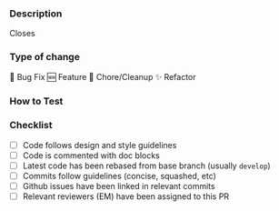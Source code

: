 ### Description

Closes <!-- Link to Github issue this PR closes -->

<!-- What does this PR change and why? -->

### Type of change

<!-- Choose one -->
🤕 Bug Fix
🆕 Feature
🔁 Chore/Cleanup
✨ Refactor

### How to Test

<!-- Usually this is just running the yarn command and checking the component on the storybook UI -->

### Checklist

- [ ]  Code follows design and style guidelines
- [ ]  Code is commented with doc blocks
- [ ]  Latest code has been rebased from base branch (usually `develop`)
- [ ]  Commits follow guidelines (concise, squashed, etc)
- [ ]  Github issues have been linked in relevant commits
- [ ]  Relevant reviewers (EM) have been assigned to this PR
